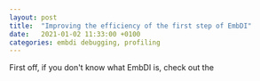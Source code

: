 ```yaml
---
layout: post
title:  "Improving the efficiency of the first step of EmbDI"
date:   2021-01-02 11:33:00 +0100
categories: embdi debugging, profiling
---
```

First off, if you don't know what EmbDI is, check out the 